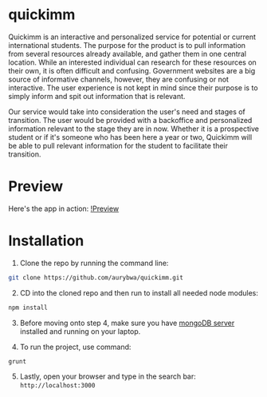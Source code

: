 # quickimm

Quickimm is an interactive and personalized service for potential or current international students. The purpose for the product is to pull information from several resources already available, and gather them in one central location.
While an interested individual can research for these resources on their own, it is often difficult and confusing. Government websites are a big source of informative channels, however, they are confusing or not interactive. The user experience is not kept in mind since their purpose is to simply inform and spit out information that is relevant.

Our service would take into consideration the user's need and stages of transition. The user would be provided with a backoffice and personalized information relevant to the stage they are in now. Whether it is a prospective student or if it's someone who has been here a year or two, Quickimm will be able to pull relevant information for the student to facilitate their transition.
# Preview
Here's the app in action:
[!Preview](https://github.com/uwarwaga/quickimm/tree/master/public/img/quickimm.gif)

# Installation

1. Clone the repo by running the command line:
```bash
git clone https://github.com/aurybwa/quickimm.git
```
2. CD into the cloned repo and then run to install all needed node modules:
```bash
npm install
```
3. Before moving onto step 4, make sure you have [mongoDB server](https://docs.mongodb.com/manual/installation/) installed and running on your laptop.

4. To run the project, use command:
```bash
grunt
```
5. Lastly, open your browser and type in the search bar:
```http://localhost:3000```
